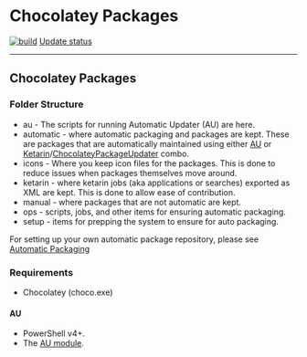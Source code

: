 # Chocolatey Packages

[![build](https://ci.appveyor.com/api/projects/status/github/nverno/chocolatey-packages?svg=true)](https://ci.appveyor.com/project/nverno/chocolatey-packages)
[Update status](https://gist.github.com/nverno/YOUR_GIST_ID)

---

## Chocolatey Packages


### Folder Structure

* au - The scripts for running Automatic Updater (AU) are here.
* automatic - where automatic packaging and packages are kept. These are packages that are automatically maintained using either [AU](https://chocolatey.org/packages/au) or [Ketarin](https://chocolatey.org/packages/ketarin)/[ChocolateyPackageUpdater](https://chocolatey.org/packages/chocolateypackageupdater) combo.
* icons - Where you keep icon files for the packages. This is done to reduce issues when packages themselves move around.
* ketarin - where ketarin jobs (aka applications or searches) exported as XML are kept. This is done to allow ease of contribution.
* manual - where packages that are not automatic are kept.
* ops - scripts, jobs, and other items for ensuring automatic packaging.
* setup - items for prepping the system to ensure for auto packaging.

For setting up your own automatic package repository, please see [Automatic Packaging](https://chocolatey.org/docs/automatic-packages)

### Requirements

* Chocolatey (choco.exe)

#### AU

* PowerShell v4+.
* The [AU module](https://chocolatey.org/packages/au).
